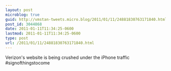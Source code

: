 ```yaml
---
layout: post
microblog: true
guid: http://vmstan-tweets.micro.blog/2011/01/11/24881830763171840.html
post_id: 3044868
date: 2011-01-11T11:34:25-0600
lastmod: 2011-01-11T11:34:25-0600
type: post
url: /2011/01/11/24881830763171840.html
---
```

Verizon's website is being crushed under the iPhone traffic #signofthingstocome
